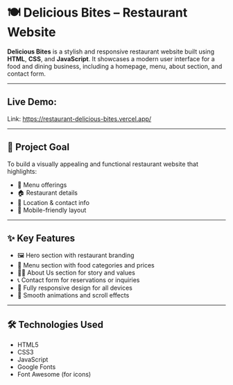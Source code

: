 # 🍽️ Delicious Bites – Restaurant Website

**Delicious Bites** is a stylish and responsive restaurant website built using **HTML**, **CSS**, and **JavaScript**. It showcases a modern user interface for a food and dining business, including a homepage, menu, about section, and contact form.

---

## Live Demo:

Link: https://restaurant-delicious-bites.vercel.app/

---

## 🎯 Project Goal

To build a visually appealing and functional restaurant website that highlights:

- 🍔 Menu offerings
- 🏠 Restaurant details
- 📍 Location & contact info
- 📱 Mobile-friendly layout

---

## ✨ Key Features

- 🖼️ Hero section with restaurant branding
- 📜 Menu section with food categories and prices
- 👨‍🍳 About Us section for story and values
- 📞 Contact form for reservations or inquiries
- 📱 Fully responsive design for all devices
- 🎨 Smooth animations and scroll effects

---

## 🛠️ Technologies Used

- HTML5
- CSS3
- JavaScript
- Google Fonts
- Font Awesome (for icons)

